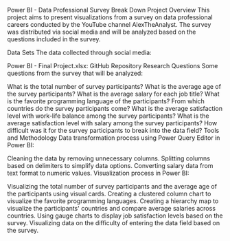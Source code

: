 Power BI - Data Professional Survey Break Down
Project Overview
This project aims to present visualizations from a survey on data professional careers conducted by the YouTube channel AlexTheAnalyst. The survey was distributed via social media and will be analyzed based on the questions included in the survey.

Data Sets
The data collected through social media:

Power BI - Final Project.xlsx: GitHub Repository
Research Questions
Some questions from the survey that will be analyzed:

What is the total number of survey participants?
What is the average age of the survey participants?
What is the average salary for each job title?
What is the favorite programming language of the participants?
From which countries do the survey participants come?
What is the average satisfaction level with work-life balance among the survey participants?
What is the average satisfaction level with salary among the survey participants?
How difficult was it for the survey participants to break into the data field?
Tools and Methodology
Data transformation process using Power Query Editor in Power BI:

Cleaning the data by removing unnecessary columns.
Splitting columns based on delimiters to simplify data options.
Converting salary data from text format to numeric values.
Visualization process in Power BI:

Visualizing the total number of survey participants and the average age of the participants using visual cards.
Creating a clustered column chart to visualize the favorite programming languages.
Creating a hierarchy map to visualize the participants' countries and compare average salaries across countries.
Using gauge charts to display job satisfaction levels based on the survey.
Visualizing data on the difficulty of entering the data field based on the survey.
